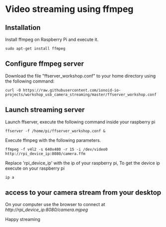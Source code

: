 # Video streaming using ffmpeg

## Installation
Install ffmpeg on Raspberry Pi and execute it.

```
sudo apt-get install ffmpeg 
```

## Configure ffmpeg server

Download the file "ffserver_workshop.conf" to your home directory using
the following command:

```
curl -O https://raw.githubusercontent.com/ionoid-io-projects/workshop_usb_camera_streaming/master/ffserver_workshop.conf
```

## Launch streaming server

Launch ffserver, execute the following command inside your raspberry pi
```
ffserver -f /home/pi/ffserver_workshop.conf &
```

Execute ffmpeg with the following parameters.

```
ffmpeg -f v4l2 -s 640x480 -r 15 -i /dev/video0 http://rpi_device_ip:8080/camera.ffm
```
Replace 'rpi_device_ip' with the ip of your raspberry pi, 
To get the device ip execute on your raspberry pi 
```
ip a
```

## access to your camera stream from your desktop

On your computer use the browser to connect at *http://rpi_device_ip:8080/camera.mjpeg*

Happy streaming
